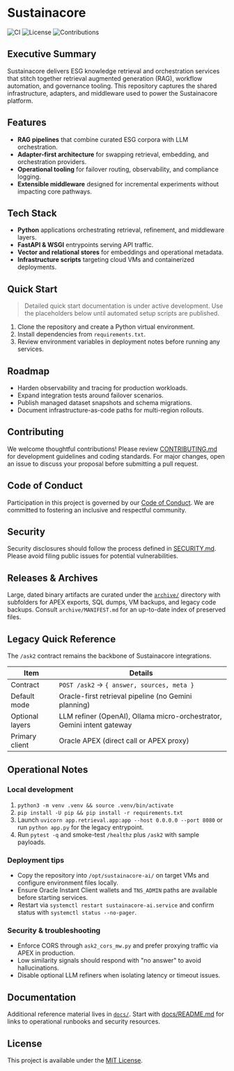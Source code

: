 # Sustainacore

![CI](https://img.shields.io/badge/status-experimental-blue)
![License](https://img.shields.io/badge/license-MIT-green)
![Contributions](https://img.shields.io/badge/contributions-welcome-brightgreen)

## Executive Summary
Sustainacore delivers ESG knowledge retrieval and orchestration services that stitch together retrieval augmented generation (RAG), workflow automation, and governance tooling. This repository captures the shared infrastructure, adapters, and middleware used to power the Sustainacore platform.

## Features
- **RAG pipelines** that combine curated ESG corpora with LLM orchestration.
- **Adapter-first architecture** for swapping retrieval, embedding, and orchestration providers.
- **Operational tooling** for failover routing, observability, and compliance logging.
- **Extensible middleware** designed for incremental experiments without impacting core pathways.

## Tech Stack
- **Python** applications orchestrating retrieval, refinement, and middleware layers.
- **FastAPI & WSGI** entrypoints serving API traffic.
- **Vector and relational stores** for embeddings and operational metadata.
- **Infrastructure scripts** targeting cloud VMs and containerized deployments.

## Quick Start
> Detailed quick start documentation is under active development. Use the placeholders below until automated setup scripts are published.

1. Clone the repository and create a Python virtual environment.
2. Install dependencies from `requirements.txt`.
3. Review environment variables in deployment notes before running any services.

## Roadmap
- Harden observability and tracing for production workloads.
- Expand integration tests around failover scenarios.
- Publish managed dataset snapshots and schema migrations.
- Document infrastructure-as-code paths for multi-region rollouts.

## Contributing
We welcome thoughtful contributions! Please review [CONTRIBUTING.md](CONTRIBUTING.md) for development guidelines and coding standards. For major changes, open an issue to discuss your proposal before submitting a pull request.

## Code of Conduct
Participation in this project is governed by our [Code of Conduct](CODE_OF_CONDUCT.md). We are committed to fostering an inclusive and respectful community.

## Security
Security disclosures should follow the process defined in [SECURITY.md](SECURITY.md). Please avoid filing public issues for potential vulnerabilities.

## Releases & Archives
Large, dated binary artifacts are curated under the [`archive/`](archive) directory with subfolders for APEX exports, SQL dumps, VM backups, and legacy code backups. Consult `archive/MANIFEST.md` for an up-to-date index of preserved files.

## Legacy Quick Reference
The `/ask2` contract remains the backbone of Sustainacore integrations.

| Item | Details |
| --- | --- |
| Contract | `POST /ask2` → `{ answer, sources, meta }` |
| Default mode | Oracle-first retrieval pipeline (no Gemini planning) |
| Optional layers | LLM refiner (OpenAI), Ollama micro-orchestrator, Gemini intent gateway |
| Primary client | Oracle APEX (direct call or APEX proxy) |

## Operational Notes
### Local development
1. `python3 -m venv .venv && source .venv/bin/activate`
2. `pip install -U pip && pip install -r requirements.txt`
3. Launch `uvicorn app.retrieval.app:app --host 0.0.0.0 --port 8080` or run `python app.py` for the legacy entrypoint.
4. Run `pytest -q` and smoke-test `/healthz` plus `/ask2` with sample payloads.

### Deployment tips
- Copy the repository into `/opt/sustainacore-ai/` on target VMs and configure environment files locally.
- Ensure Oracle Instant Client wallets and `TNS_ADMIN` paths are available before starting services.
- Restart via `systemctl restart sustainacore-ai.service` and confirm status with `systemctl status --no-pager`.

### Security & troubleshooting
- Enforce CORS through `ask2_cors_mw.py` and prefer proxying traffic via APEX in production.
- Low similarity signals should respond with "no answer" to avoid hallucinations.
- Disable optional LLM refiners when isolating latency or timeout issues.

## Documentation
Additional reference material lives in [`docs/`](docs). Start with [docs/README.md](docs/README.md) for links to operational runbooks and security resources.

## License
This project is available under the [MIT License](LICENSE).
